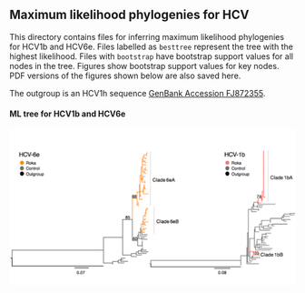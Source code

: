 ## Maximum likelihood phylogenies for HCV

This directory contains files for inferring maximum likelihood phylogenies for HCV1b and HCV6e. Files labelled as `besttree` represent the tree with the highest likelihood. Files with `bootstrap` have bootstrap support values for all nodes in the tree. Figures show bootstrap support values for key nodes. PDF versions of the figures shown below are also saved here.

The outgroup is an HCV1h sequence [GenBank Accession FJ872355](https://www.ncbi.nlm.nih.gov/nuccore/FJ872355).

#### ML tree for HCV1b and HCV6e

![](ML_HCV.png)
